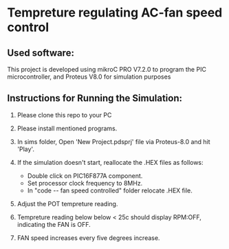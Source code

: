 # Tempreture regulating AC-fan speed control
 
## Used software:
This project is developed using mikroC PRO V7.2.0 to program the PIC microcontroller, and Proteus V8.0 for simulation purposes

## Instructions for Running the Simulation: 
1. Please clone this repo to your PC
2. Please install mentioned programs.
3. In sims folder, Open 'New Project.pdsprj' file via Proteus-8.0 and hit 'Play'.
4. If the simulation doesn't start, reallocate the .HEX files as follows:
    * Double click on PIC16F877A component.
    * Set processor clock frequency to 8MHz.
    * In "code -- fan speed controlled" folder relocate .HEX file.

5. Adjust the POT tempreture reading.
6. Tempreture reading below below < 25c should display RPM:OFF, indicating the FAN is OFF.
7. FAN speed increases every five degrees increase.
